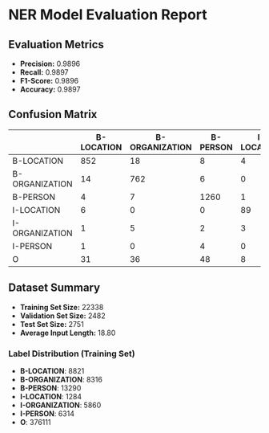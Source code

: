 
# NER Model Evaluation Report

## Evaluation Metrics
- **Precision:** 0.9896
- **Recall:** 0.9897
- **F1-Score:** 0.9896
- **Accuracy:** 0.9897

## Confusion Matrix
|  | B-LOCATION | B-ORGANIZATION | B-PERSON | I-LOCATION | I-ORGANIZATION | I-PERSON | O |
| --- | --- | --- | --- | --- | --- | --- | --- |
| B-LOCATION | 852 | 18 | 8 | 4 | 0 | 0 | 18 |
| B-ORGANIZATION | 14 | 762 | 6 | 0 | 5 | 0 | 44 |
| B-PERSON | 4 | 7 | 1260 | 1 | 0 | 12 | 29 |
| I-LOCATION | 6 | 0 | 0 | 89 | 0 | 1 | 10 |
| I-ORGANIZATION | 1 | 5 | 2 | 3 | 535 | 4 | 35 |
| I-PERSON | 1 | 0 | 4 | 0 | 5 | 640 | 12 |
| O | 31 | 36 | 48 | 8 | 39 | 14 | 37486 |



## Dataset Summary
- **Training Set Size:** 22338
- **Validation Set Size:** 2482
- **Test Set Size:** 2751
- **Average Input Length:** 18.80

### Label Distribution (Training Set)
- **B-LOCATION**: 8821
- **B-ORGANIZATION**: 8316
- **B-PERSON**: 13290
- **I-LOCATION**: 1284
- **I-ORGANIZATION**: 5860
- **I-PERSON**: 6314
- **O**: 376111


